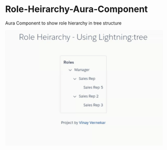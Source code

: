 # Role-Heirarchy-Aura-Component
Aura Component to show role hierarchy in tree structure

![Working of lightning tree component to show Role Heirarchy ](assets/Role-Heirarchy.gif)
